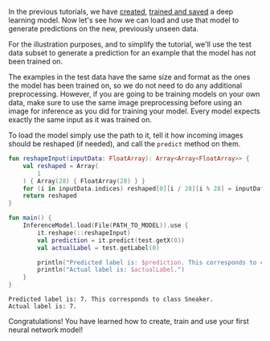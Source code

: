 In the previous tutorials, we have [created](create_your_first_nn.md), [trained and saved](training_a_model.md) a deep learning model. 
Now let's see how we can load and use that model to generate predictions on the new, previously unseen data. 

For the illustration purposes, and to simplify the tutorial, we'll use the test data subset to generate a prediction for 
an example that the model has not been trained on. 

The examples in the test data have the same size and format as the ones the model has been trained on, so we do not need 
to do any additional preprocessing. However, if you are going to be training models on your own data, make sure to use 
the same image preprocessing before using an image for inference as you did for training your model. Every model expects 
exactly the same input as it was trained on.  

To load the model simply use the path to it, tell it how incoming images should be reshaped (if needed), 
and call the `predict` method on them.

```kotlin
fun reshapeInput(inputData: FloatArray): Array<Array<FloatArray>> {
    val reshaped = Array(
        1
    ) { Array(28) { FloatArray(28) } }
    for (i in inputData.indices) reshaped[0][i / 28][i % 28] = inputData[i]
    return reshaped
}

fun main() {
    InferenceModel.load(File(PATH_TO_MODEL)).use {
        it.reshape(::reshapeInput)
        val prediction = it.predict(test.getX(0))
        val actualLabel = test.getLabel(0)

        println("Predicted label is: $prediction. This corresponds to class ${stringLabels[prediction]}.")
        println("Actual label is: $actualLabel.")
    }
}
```

```
Predicted label is: 7. This corresponds to class Sneaker.
Actual label is: 7.
```

Congratulations! You have learned how to create, train and use your first neural network model! 